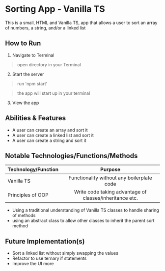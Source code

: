 # Sorting App - Vanilla TS

This is a small, HTML and Vanilla TS, app that allows a user to sort an array of numbers, a string, and/or a linked list

## How to Run

1. Navigate to Terminal

> open directory in your Terminal

2. Start the server

> run 'npm start'

> the app will start up in your terminal

3. View the app

## Abilities & Features

- A user can create an array and sort it
- A user can create a linked list and sort it
- A user can create a string and sort it

## Notable Technologies/Functions/Methods

| Technology/Function |                         Purpose                         |
| ------------------- | :-----------------------------------------------------: |
| Vanilla TS          |       Functionality without any boilerplate code        |
| Principles of OOP   | Write code taking advantage of classes/inheritance etc. |

- Using a traditional understanding of Vanilla TS classes to handle sharing of methods
- using an abstract class to allow other classes to inherit the parent sort method

## Future Implementation(s)

- Sort a linked list without simply swapping the values
- Refactor to use ternary if statements
- Improve the UI more
